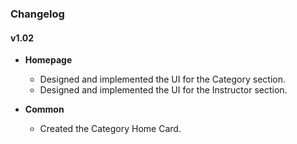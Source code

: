 ### Changelog

#### v1.02

- **Homepage**
  - Designed and implemented the UI for the Category section.
  - Designed and implemented the UI for the Instructor section.

- **Common**
  - Created the Category Home Card.
